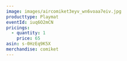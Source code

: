 ```yaml
---
image: images/aircomiket3eyv_wn6voaa7eiv.jpg
producttype: Playmat
eventId: iuq6O2mCN
pricings:
  - quantity: 1
    price: 65
asin: s-0HzEq9K5X
merchandise: comiket
---
```

